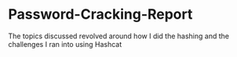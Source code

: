 # Password-Cracking-Report
The topics discussed revolved around how I did the hashing and the challenges I ran into using Hashcat
